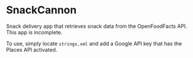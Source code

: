 # SnackCannon
Snack delivery app that retrieves snack data from the OpenFoodFacts API. This app is incomplete.

To use, simply locate `strings.xml` and add a Google API key that has the Places API activated.

